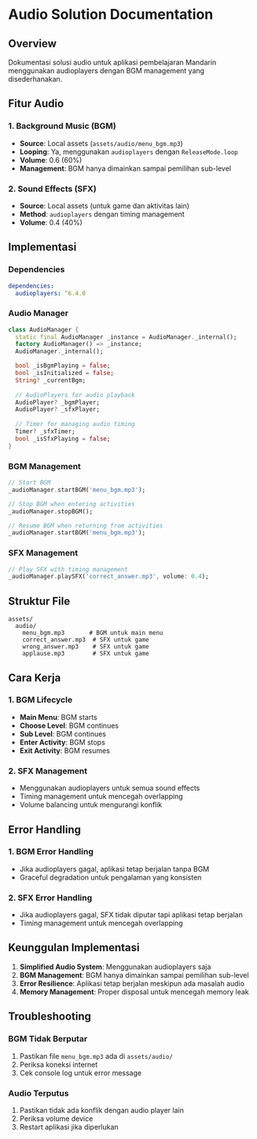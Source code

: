 # Audio Solution Documentation

## Overview
Dokumentasi solusi audio untuk aplikasi pembelajaran Mandarin menggunakan audioplayers dengan BGM management yang disederhanakan.

## Fitur Audio

### 1. Background Music (BGM)
- **Source**: Local assets (`assets/audio/menu_bgm.mp3`)
- **Looping**: Ya, menggunakan `audioplayers` dengan `ReleaseMode.loop`
- **Volume**: 0.6 (60%)
- **Management**: BGM hanya dimainkan sampai pemilihan sub-level

### 2. Sound Effects (SFX)
- **Source**: Local assets (untuk game dan aktivitas lain)
- **Method**: `audioplayers` dengan timing management
- **Volume**: 0.4 (40%)

## Implementasi

### Dependencies
```yaml
dependencies:
  audioplayers: ^6.4.0
```

### Audio Manager
```dart
class AudioManager {
  static final AudioManager _instance = AudioManager._internal();
  factory AudioManager() => _instance;
  AudioManager._internal();

  bool _isBgmPlaying = false;
  bool _isInitialized = false;
  String? _currentBgm;
  
  // AudioPlayers for audio playback
  AudioPlayer? _bgmPlayer;
  AudioPlayer? _sfxPlayer;
  
  // Timer for managing audio timing
  Timer? _sfxTimer;
  bool _isSfxPlaying = false;
}
```

### BGM Management
```dart
// Start BGM
_audioManager.startBGM('menu_bgm.mp3');

// Stop BGM when entering activities
_audioManager.stopBGM();

// Resume BGM when returning from activities
_audioManager.startBGM('menu_bgm.mp3');
```

### SFX Management
```dart
// Play SFX with timing management
_audioManager.playSFX('correct_answer.mp3', volume: 0.4);
```

## Struktur File
```
assets/
  audio/
    menu_bgm.mp3       # BGM untuk main menu
    correct_answer.mp3  # SFX untuk game
    wrong_answer.mp3    # SFX untuk game
    applause.mp3        # SFX untuk game
```

## Cara Kerja

### 1. BGM Lifecycle
- **Main Menu**: BGM starts
- **Choose Level**: BGM continues
- **Sub Level**: BGM continues
- **Enter Activity**: BGM stops
- **Exit Activity**: BGM resumes

### 2. SFX Management
- Menggunakan audioplayers untuk semua sound effects
- Timing management untuk mencegah overlapping
- Volume balancing untuk mengurangi konflik

## Error Handling

### 1. BGM Error Handling
- Jika audioplayers gagal, aplikasi tetap berjalan tanpa BGM
- Graceful degradation untuk pengalaman yang konsisten

### 2. SFX Error Handling
- Jika audioplayers gagal, SFX tidak diputar tapi aplikasi tetap berjalan
- Timing management untuk mencegah overlapping

## Keunggulan Implementasi

1. **Simplified Audio System**: Menggunakan audioplayers saja
2. **BGM Management**: BGM hanya dimainkan sampai pemilihan sub-level
3. **Error Resilience**: Aplikasi tetap berjalan meskipun ada masalah audio
4. **Memory Management**: Proper disposal untuk mencegah memory leak

## Troubleshooting

### BGM Tidak Berputar
1. Pastikan file `menu_bgm.mp3` ada di `assets/audio/`
2. Periksa koneksi internet
3. Cek console log untuk error message

### Audio Terputus
1. Pastikan tidak ada konflik dengan audio player lain
2. Periksa volume device
3. Restart aplikasi jika diperlukan 